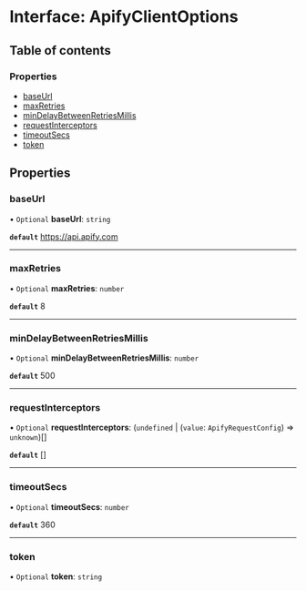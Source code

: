 # Interface: ApifyClientOptions

## Table of contents

### Properties

- [baseUrl](ApifyClientOptions.md#baseurl)
- [maxRetries](ApifyClientOptions.md#maxretries)
- [minDelayBetweenRetriesMillis](ApifyClientOptions.md#mindelaybetweenretriesmillis)
- [requestInterceptors](ApifyClientOptions.md#requestinterceptors)
- [timeoutSecs](ApifyClientOptions.md#timeoutsecs)
- [token](ApifyClientOptions.md#token)

## Properties

### <a id="baseurl" name="baseurl"></a> baseUrl

• `Optional` **baseUrl**: `string`

**`default`** https://api.apify.com

___

### <a id="maxretries" name="maxretries"></a> maxRetries

• `Optional` **maxRetries**: `number`

**`default`** 8

___

### <a id="mindelaybetweenretriesmillis" name="mindelaybetweenretriesmillis"></a> minDelayBetweenRetriesMillis

• `Optional` **minDelayBetweenRetriesMillis**: `number`

**`default`** 500

___

### <a id="requestinterceptors" name="requestinterceptors"></a> requestInterceptors

• `Optional` **requestInterceptors**: (`undefined` \| (`value`: `ApifyRequestConfig`) => `unknown`)[]

**`default`** []

___

### <a id="timeoutsecs" name="timeoutsecs"></a> timeoutSecs

• `Optional` **timeoutSecs**: `number`

**`default`** 360

___

### <a id="token" name="token"></a> token

• `Optional` **token**: `string`
